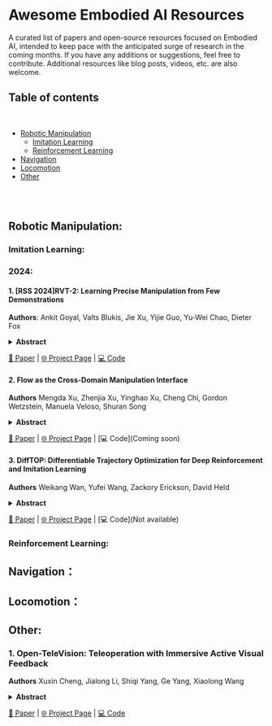# Awesome Embodied AI Resources 

A curated list of papers and open-source resources focused on Embodied AI, intended to keep pace with the anticipated surge of research in the coming months. If you have any additions or suggestions, feel free to contribute. Additional resources like blog posts, videos, etc. are also welcome.

## Table of contents

<br>

- [Robotic Manipulation](#robotic-manipulation)
  - [Imitation Learning](#imitation-learning)
  - [Reinforcement Learning](#reinforcement-learning)
- [Navigation](#navigation)
- [Locomotion](#locomotion)
- [Other](#other)
  
<br>

<br>

## Robotic Manipulation:

### Imitation Learning:
### 2024:
#### 1. [RSS 2024]RVT-2: Learning Precise Manipulation from Few Demonstrations 
**Authors**: Ankit Goyal, Valts Blukis, Jie Xu, Yijie Guo, Yu-Wei Chao, Dieter Fox 
<details span>
<summary><b>Abstract</b></summary>
In this work, we study how to build a robotic system that can solve multiple 3D manipulation tasks given language instructions. To be useful in industrial and household domains, such a system should be capable of learning new tasks with few demonstrations and solving them precisely. Prior works, like PerAct [40] and RVT [17], have studied this problem, however, they often struggle with tasks requiring high precision. We study how to make them more effective, precise, and fast. Using a combination of architectural and system-level improvements, we propose RVT-2, a multitask 3D manipulation model that is 6X faster in training and 2X faster in inference than its predecessor RVT. RVT-2 achieves a new state-of-the-art on RLBench [24], improving the success rate from 65% to 82%. RVT-2 is also effective in the real world, where it can learn tasks requiring high precision, like picking up and inserting plugs, with just 10 demonstrations. Visual results, code, and trained model are provided at: https://robotic-view-transformer-2.github.io/.
</details>

  [📄 Paper](https://arxiv.org/pdf/2406.08545v1) | [🌐 Project Page](https://robotic-view-transformer-2.github.io/) | [💻 Code](https://github.com/nvlabs/rvt) 

#### 2. Flow as the Cross-Domain Manipulation Interface
**Authors** Mengda Xu, Zhenjia Xu, Yinghao Xu, Cheng Chi, Gordon Wetzstein, Manuela Veloso, Shuran Song
<details span>
<summary><b>Abstract</b></summary>
We present Im2Flow2Act, a scalable learning framework that enables robots to acquire manipulation skills from diverse data sources. The key idea behind Im2Flow2Act is to use object flow as the manipulation interface, bridging domain gaps between different embodiments (i.e., human and robot) and training environments (i.e., real-world and simulated). Im2Flow2Act comprises two components: a flow generation network and a flow-conditioned policy. The flow generation network, trained on human demonstration videos, generates object flow from the initial scene image, conditioned on the task description. The flow-conditioned policy, trained on simulated robot play data, maps the generated object flow to robot actions to realize the desired object movements. By using flow as input, this policy can be directly deployed in the real world with a minimal sim-to-real gap. By leveraging real-world human videos and simulated robot play data, we bypass the challenges of teleoperating physical robots in the real world, resulting in a scalable system for diverse tasks. We demonstrate Im2Flow2Act's capabilities in a variety of real-world tasks, including the manipulation of rigid, articulated, and deformable objects.
</details>

  [📄 Paper](https://www.arxiv.org/abs/2407.15208) | [🌐 Project Page](https://im-flow-act.github.io/) | [💻 Code](Coming soon) 

#### 3. DiffTOP: Differentiable Trajectory Optimization for Deep Reinforcement and Imitation Learning
**Authors** Weikang Wan, Yufei Wang, Zackory Erickson, David Held
<details span>
<summary><b>Abstract</b></summary>
This paper introduces DiffTOP, which utilizes Differentiable Trajectory OPtimization as the policy representation to generate actions for deep reinforcement and imitation learning. Trajectory optimization is a powerful and widely used algorithm in control, parameterized by a cost and a dynamics function. The key to our approach is to leverage the recent progress in differentiable trajectory optimization, which enables computing the gradients of the loss with respect to the parameters of trajectory optimization. As a result, the cost and dynamics functions of trajectory optimization can be learned end-to-end. DiffTOP addresses the ``objective mismatch'' issue of prior model-based RL algorithms, as the dynamics model in DiffTOP is learned to directly maximize task performance by differentiating the policy gradient loss through the trajectory optimization process. We further benchmark DiffTOP for imitation learning on standard robotic manipulation task suites with high-dimensional sensory observations and compare our method to feed-forward policy classes as well as Energy-Based Models (EBM) and Diffusion. Across 15 model-based RL tasks and 35imitation learning tasks with high-dimensional image and point cloud inputs, DiffTOP outperforms prior state-of-the-art methods in both domains.
</details>

  [📄 Paper](https://arxiv.org/pdf/2402.05421) | [🌐 Project Page](None) | [💻 Code](Not available) 
<br>

### Reinforcement Learning:

## Navigation：

## Locomotion：

## Other:

### 1. Open-TeleVision: Teleoperation with Immersive Active Visual Feedback
**Authors** Xuxin Cheng, Jialong Li, Shiqi Yang, Ge Yang, Xiaolong Wang
<details span>
<summary><b>Abstract</b></summary>
Teleoperation serves as a powerful method for collecting on-robot data essential for robot learning from demonstrations. The intuitiveness and ease of use of the teleoperation system are crucial for ensuring high-quality, diverse, and scalable data. To achieve this, we propose an immersive teleoperation system Open-TeleVision that allows operators to actively perceive the robot's surroundings in a stereoscopic manner. Additionally, the system mirrors the operator's arm and hand movements on the robot, creating an immersive experience as if the operator's mind is transmitted to a robot embodiment. We validate the effectiveness of our system by collecting data and training imitation learning policies on four long-horizon, precise tasks (Can Sorting, Can Insertion, Folding, and Unloading) for 2 different humanoid robots and deploy them in the real world. The system is open-sourced at: this [https URL](https://robot-tv.github.io/)
</details>

 [📄 Paper](https://arxiv.org/abs/2407.01512) | [🌐 Project Page](https://robot-tv.github.io/) | [💻 Code](https://github.com/OpenTeleVision/TeleVision) 
